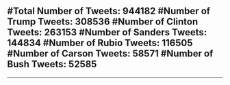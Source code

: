 #Total Number of Tweets: 944182 
#Number of Trump Tweets: 308536
#Number of Clinton Tweets: 263153
#Number of Sanders Tweets: 144834
#Number of Rubio Tweets: 116505
#Number of Carson Tweets: 58571
#Number of Bush Tweets: 52585
---
---
